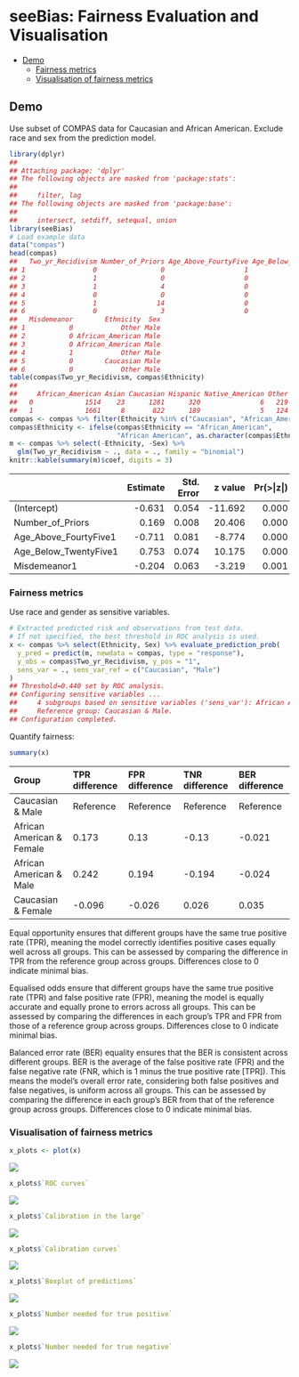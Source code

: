 seeBias: Fairness Evaluation and Visualisation
================

- [Demo](#demo)
  - [Fairness metrics](#fairness-metrics)
  - [Visualisation of fairness
    metrics](#visualisation-of-fairness-metrics)

## Demo

Use subset of COMPAS data for Caucasian and African American. Exclude
race and sex from the prediction model.

``` r
library(dplyr)
## 
## Attaching package: 'dplyr'
## The following objects are masked from 'package:stats':
## 
##     filter, lag
## The following objects are masked from 'package:base':
## 
##     intersect, setdiff, setequal, union
library(seeBias)
# Load example data
data("compas")
head(compas)
##   Two_yr_Recidivism Number_of_Priors Age_Above_FourtyFive Age_Below_TwentyFive
## 1                 0                0                    1                    0
## 2                 1                0                    0                    0
## 3                 1                4                    0                    1
## 4                 0                0                    0                    0
## 5                 1               14                    0                    0
## 6                 0                3                    0                    0
##   Misdemeanor        Ethnicity  Sex
## 1           0            Other Male
## 2           0 African_American Male
## 3           0 African_American Male
## 4           1            Other Male
## 5           0        Caucasian Male
## 6           0            Other Male
table(compas$Two_yr_Recidivism, compas$Ethnicity)
##    
##     African_American Asian Caucasian Hispanic Native_American Other
##   0             1514    23      1281      320               6   219
##   1             1661     8       822      189               5   124
compas <- compas %>% filter(Ethnicity %in% c("Caucasian", "African_American"))
compas$Ethnicity <- ifelse(compas$Ethnicity == "African_American",
                           "African American", as.character(compas$Ethnicity))
m <- compas %>% select(-Ethnicity, -Sex) %>% 
  glm(Two_yr_Recidivism ~ ., data = ., family = "binomial")
knitr::kable(summary(m)$coef, digits = 3)
```

|                       | Estimate | Std. Error | z value | Pr(\>\|z\|) |
|:----------------------|---------:|-----------:|--------:|------------:|
| (Intercept)           |   -0.631 |      0.054 | -11.692 |       0.000 |
| Number_of_Priors      |    0.169 |      0.008 |  20.406 |       0.000 |
| Age_Above_FourtyFive1 |   -0.711 |      0.081 |  -8.774 |       0.000 |
| Age_Below_TwentyFive1 |    0.753 |      0.074 |  10.175 |       0.000 |
| Misdemeanor1          |   -0.204 |      0.063 |  -3.219 |       0.001 |

### Fairness metrics

Use race and gender as sensitive variables.

``` r
# Extracted predicted risk and observations from test data.
# If not specified, the best threshold in ROC analysis is used.
x <- compas %>% select(Ethnicity, Sex) %>% evaluate_prediction_prob(
  y_pred = predict(m, newdata = compas, type = "response"), 
  y_obs = compas$Two_yr_Recidivism, y_pos = "1",
  sens_var = ., sens_var_ref = c("Caucasian", "Male")
)
## Threshold=0.440 set by ROC analysis.
## Configuring sensitive variables ...
##     4 subgroups based on sensitive variables ('sens_var'): African American & Female, Caucasian & Female, African American & Male, Caucasian & Male.
##     Reference group: Caucasian & Male.
## Configuration completed.
```

Quantify fairness:

``` r
summary(x)
```

| Group                     | TPR difference | FPR difference | TNR difference | BER difference |
|:--------------------------|:---------------|:---------------|:---------------|:---------------|
| Caucasian & Male          | Reference      | Reference      | Reference      | Reference      |
| African American & Female | 0.173          | 0.13           | -0.13          | -0.021         |
| African American & Male   | 0.242          | 0.194          | -0.194         | -0.024         |
| Caucasian & Female        | -0.096         | -0.026         | 0.026          | 0.035          |

Equal opportunity ensures that different groups have the same true
positive rate (TPR), meaning the model correctly identifies positive
cases equally well across all groups. This can be assessed by comparing
the difference in TPR from the reference group across groups.
Differences close to 0 indicate minimal bias.

Equalised odds ensure that different groups have the same true positive
rate (TPR) and false positive rate (FPR), meaning the model is equally
accurate and equally prone to errors across all groups. This can be
assessed by comparing the differences in each group’s TPR and FPR from
those of a reference group across groups. Differences close to 0
indicate minimal bias.

Balanced error rate (BER) equality ensures that the BER is consistent
across different groups. BER is the average of the false positive rate
(FPR) and the false negative rate (FNR, which is 1 minus the true
positive rate \[TPR\]). This means the model’s overall error rate,
considering both false positives and false negatives, is uniform across
all groups. This can be assessed by comparing the difference in each
group’s BER from that of the reference group across groups. Differences
close to 0 indicate minimal bias.

### Visualisation of fairness metrics

``` r
x_plots <- plot(x)
```

![](README_files/figure-gfm/unnamed-chunk-4-1.png)<!-- -->

``` r
x_plots$`ROC curves`
```

![](README_files/figure-gfm/unnamed-chunk-5-1.png)<!-- -->

``` r
x_plots$`Calibration in the large`
```

![](README_files/figure-gfm/unnamed-chunk-6-1.png)<!-- -->

``` r
x_plots$`Calibration curves`
```

![](README_files/figure-gfm/unnamed-chunk-7-1.png)<!-- -->

``` r
x_plots$`Boxplot of predictions`
```

![](README_files/figure-gfm/unnamed-chunk-8-1.png)<!-- -->

``` r
x_plots$`Number needed for true positive`
```

![](README_files/figure-gfm/unnamed-chunk-9-1.png)<!-- -->

``` r
x_plots$`Number needed for true negative`
```

![](README_files/figure-gfm/unnamed-chunk-10-1.png)<!-- -->
